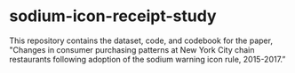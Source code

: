 # sodium-icon-receipt-study
This repository contains the dataset, code, and codebook for the paper, "Changes in consumer purchasing patterns at New York City chain restaurants following adoption of the sodium warning icon rule, 2015-2017.” 
